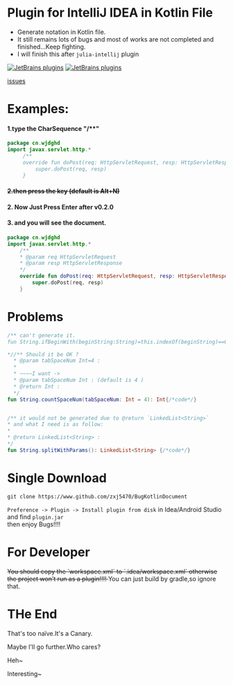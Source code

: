 # Plugin for IntelliJ IDEA in Kotlin File

- Generate notation in Kotlin file.
- It still remains lots of bugs and most of works are not completed and finished...Keep fighting.
- I will finish this after `julia-intellij` plugin

[![JetBrains plugins](https://img.shields.io/jetbrains/plugin/v/9781-bugkotlindocument.svg)](https://plugins.jetbrains.com/plugin/9781-bugkotlindocument)
[![JetBrains plugins](https://img.shields.io/jetbrains/plugin/d/9781-bugkotlindocument.svg)](https://plugins.jetbrains.com/plugin/9781-bugkotlindocument)

[issues](https://github.com/zxj5470/BugKotlinDocument/issues)



# Examples:
#### 1.type the CharSequence "/**"
```kotlin
package cn.wjdghd
import javax.servlet.http.*
     /**
     override fun doPost(req: HttpServletRequest, resp: HttpServletResponse) {
         super.doPost(req, resp)
     }
```
#### <del>2.then press the key (default is Alt+N)</del>
#### 2. Now Just Press Enter after v0.2.0
#### 3. and you will see the document.
```kotlin
package cn.wjdghd
import javax.servlet.http.*
    /**
    * @param req HttpServletRequest
    * @param resp HttpServletResponse
    */
    override fun doPost(req: HttpServletRequest, resp: HttpServletResponse) {
        super.doPost(req, resp)
    }
```
# <a name="Problems"></a>Problems
```kotlin
/** can't generate it.
fun String.ifBeginWith(beginString:String)=this.indexOf(beginString)==0

*//** Should it be OK ?
  * @param tabSpaceNum Int=4 : 
  * 
  * ~~~~I want ->
  * @param tabSpaceNum Int : (default is 4 ) 
  * @return Int :
  */
fun String.countSpaceNum(tabSpaceNum: Int = 4): Int{/*code*/}


/** it would not be generated due to @return `LinkedList<String>`
* and what I need is as follow:
* 
* @return LinkedList<String> :
*/
fun String.splitWithParams(): LinkedList<String> {/*code*/}

```
# Single Download
```
git clone https://www.github.com/zxj5470/BugKotlinDocument
```
`Preference -> Plugin -> Install plugin from disk` in Idea/Android Studio
and find `plugin.jar`  
then enjoy Bugs!!!!

# For Developer
<del>
You should 
copy the `workspace.xml` to 
`.idea/workspace.xml`
otherwise the project won't run as a plugin!!!!
</del>
You can just build by gradle,so ignore that.

# THe End

That's too naïve.It's a Canary.

Maybe I'll go further.Who cares?

Heh~

Interesting~

